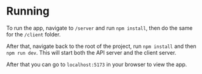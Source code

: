 # Running

To run the app, navigate to `/server` and run `npm install`, then do the same for the `/client` folder.

After that, navigate back to the root of the project, run `npm install` and then `npm run dev`. This will start
both the API server and the client server.

After that you can go to `localhost:5173` in your browser to view the app.